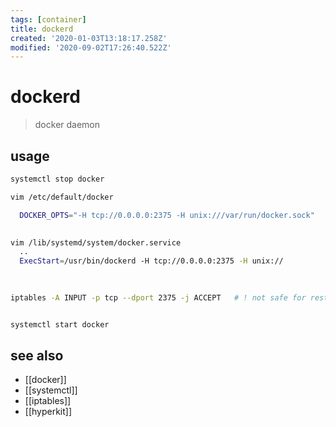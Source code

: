 ```yaml
---
tags: [container]
title: dockerd
created: '2020-01-03T13:18:17.258Z'
modified: '2020-09-02T17:26:40.522Z'
---
```


# dockerd

> docker daemon

## usage
```sh
systemctl stop docker

vim /etc/default/docker

  DOCKER_OPTS="-H tcp://0.0.0.0:2375 -H unix:///var/run/docker.sock"
  

vim /lib/systemd/system/docker.service
  ..
  ExecStart=/usr/bin/dockerd -H tcp://0.0.0.0:2375 -H unix://
  

  
iptables -A INPUT -p tcp --dport 2375 -j ACCEPT   # ! not safe for restart


systemctl start docker
```

## see also
- [[docker]]
- [[systemctl]]
- [[iptables]]
- [[hyperkit]]
